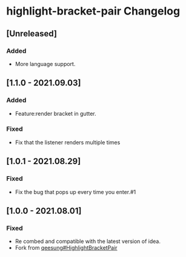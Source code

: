 # highlight-bracket-pair Changelog #

## [Unreleased]

### Added

- More language support.

## [1.1.0 - 2021.09.03] ##

### Added ###

+ Feature:render bracket in gutter.

### Fixed ###

+ Fix that the listener renders multiple times

## [1.0.1 - 2021.08.29]

### Fixed

- Fix the bug that pops up every time you enter.#1

## [1.0.0 - 2021.08.01]

### Fixed

- Re combed and compatible with the latest version of idea.
- Fork from [qeesung#HighlightBracketPair](https://github.com/qeesung/HighlightBracketPair)

